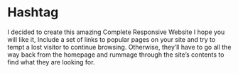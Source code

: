 # Hashtag
I decided to create this amazing Complete Responsive Website I hope you will like it, Include a set of links to popular pages on your site and try to tempt a lost visitor to continue browsing. Otherwise, they’ll have to go all the way back from the homepage and rummage through the site’s contents to find what they are looking for.
